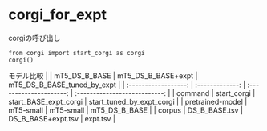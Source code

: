 # corgi_for_expt 

corgiの呼び出し
```
from corgi import start_corgi as corgi
corgi()
```

モデル比較
|                    | mT5_DS_B_BASE | mT5_DS_B_BASE+expt     | mT5_DS_B_BASE_tuned_by_expt  | 
| :------------------: | :-------------: | :---------------------: | :---------------------------: | 
| command          | start_corgi   | start_BASE_expt_corgi | start_tuned_by_expt_corgi   | 
| pretrained-model | mT5-small     | mT5-small             | mT5_DS_B_BASE               | 
| corpus          | DS_B_BASE.tsv | DS_B_BASE+expt.tsv    | expt.tsv          | 


